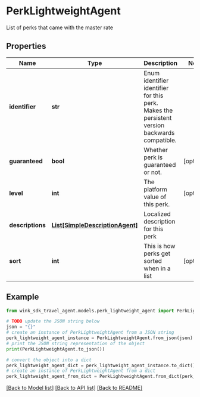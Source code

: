 # PerkLightweightAgent

List of perks that came with the master rate

## Properties

Name | Type | Description | Notes
------------ | ------------- | ------------- | -------------
**identifier** | **str** | Enum identifier identifier for this perk. Makes the persistent version backwards compatible. | 
**guaranteed** | **bool** | Whether perk is guaranteed or not. | [optional] 
**level** | **int** | The platform value of this perk. | [optional] 
**descriptions** | [**List[SimpleDescriptionAgent]**](SimpleDescriptionAgent.md) | Localized description for this perk | 
**sort** | **int** | This is how perks get sorted when in a list | [optional] 

## Example

```python
from wink_sdk_travel_agent.models.perk_lightweight_agent import PerkLightweightAgent

# TODO update the JSON string below
json = "{}"
# create an instance of PerkLightweightAgent from a JSON string
perk_lightweight_agent_instance = PerkLightweightAgent.from_json(json)
# print the JSON string representation of the object
print(PerkLightweightAgent.to_json())

# convert the object into a dict
perk_lightweight_agent_dict = perk_lightweight_agent_instance.to_dict()
# create an instance of PerkLightweightAgent from a dict
perk_lightweight_agent_from_dict = PerkLightweightAgent.from_dict(perk_lightweight_agent_dict)
```
[[Back to Model list]](../README.md#documentation-for-models) [[Back to API list]](../README.md#documentation-for-api-endpoints) [[Back to README]](../README.md)


